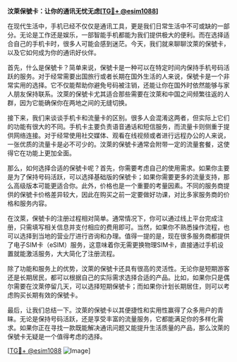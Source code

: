 **汶萊保號卡：让你的通讯无忧无虑[[TG💪+ @esim1088](https://t.me/s/esim1088)]**

在现代生活中，手机已经不仅仅是通讯工具，更是我们日常生活中不可或缺的一部分。无论是工作还是娱乐，一部智能手机都能为我们提供极大的便利。而在选择适合自己的手机卡时，很多人可能会感到迷茫。今天，我们就来聊聊汶萊的保號卡，以及它如何成为你的通讯好伙伴。

首先，什么是保號卡？简单来说，保號卡是一种可以在特定时间内保持手机号码活跃的服务。对于经常需要出国旅行或者长期在国外生活的人来说，保號卡是一个非常实用的选择。它不仅能帮助你避免号码被注销，还能让你在国外时依然能够与家人朋友保持联系。汶萊的保號卡尤其适合那些需要在汶萊和中国之间频繁往返的人群，因为它能确保你在两地之间的无缝切换。

接下来，我们来谈谈手机卡和流量卡的区别。很多人会混淆这两者，但实际上它们的功能有很大的不同。手机卡主要负责语音通话和短信服务，而流量卡则侧重于提供网络连接。对于经常使用社交媒体、观看在线视频或者进行远程办公的人来说，一张优质的流量卡是必不可少的。汶萊的保號卡通常会附带一定的流量套餐，这使得它在功能上更加全面。

那么，如何选择合适的保號卡呢？首先，你需要考虑自己的使用需求。如果你主要是为了保持号码活跃，可以选择基础版的保號卡；如果你需要更多的流量支持，那么高级版本可能更适合你。此外，价格也是一个重要的考量因素。不同的服务商提供的保號卡价格差异较大，因此在购买之前一定要做好功课，对比多家服务商的价格和服务内容。

在汶萊，保號卡的注册过程相对简单。通常情况下，你可以通过线上平台完成注册，只需填写相关信息并支付相应的费用即可。当然，如果你不熟悉操作流程，也可以选择到当地的营业厅进行咨询和办理。值得一提的是，现在很多服务商都提供了电子SIM卡（eSIM）服务，这意味着你无需更换物理SIM卡，直接通过手机设置就能激活服务，大大简化了注册流程。

除了功能和服务上的优势，汶萊的保號卡还具有很高的灵活性。无论你是短期游客还是长期居民，都可以根据自己的实际需求选择合适的产品。比如，如果你只是偶尔需要在汶萊停留几天，可以选择短期保號卡；而如果你计划长期居住，则可以考虑购买长期有效的保號卡。

最后，让我们总结一下。汶萊的保號卡以其便捷性和实用性赢得了众多用户的青睐。无论是保持号码活跃，还是享受丰富的流量服务，它都能满足你的多样化需求。如果你正在寻找一款既能解决通讯问题又能提升生活质量的产品，那么汶萊的保號卡无疑是一个值得考虑的选择。

[[TG💪+ @esim1088](https://t.me/s/esim1088) ![Image](https://i.postimg.cc/4NQfJmqS/Snipaste-2025-05-13-00-14-12.png)]